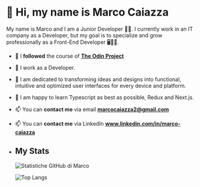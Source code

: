 # 👋 Hi, my name is **Marco Caiazza**
My name is Marco and I am a Junior Developer 👨‍💻. I currently work in an IT company as a Developer, but my goal is to specialize and grow professionally as a Front-End Developer 🖥️🎨🚀.

- 🌱 I **followed** the course of [**The Odin Project**](https://www.theodinproject.com/)
- 💼 I work as a Developer.
- 🔧 I am dedicated to transforming ideas and designs into functional, intuitive and optimized user interfaces for every device and platform.
- 💞️ I am happy to learn Typescript as best as possible, Redux and Next.js.
- 📫 You can **contact me** via email [ **marcocaiazza2@gmail.com** ](mailto:marcocaiazza2@gmail.com)
- 📫 You can **contact me** via LinkedIn [ **www.linkedin.com/in/marco-caiazza** ](mailto:https://www.linkedin.com/in/marco-caiazza-8898a3266)
- ## My Stats 

     ![ Statistiche GitHub di Marco ](https://github-readme-stats.vercel.app/api?username=MarcoCaiazza&show_icons=true&theme=gruvbox&hide=issues,contribs)
     
     ![ Top Langs ](https://github-readme-stats.vercel.app/api/top-langs/?username=MarcoCaiazza&layout=compact&theme=onedark)
